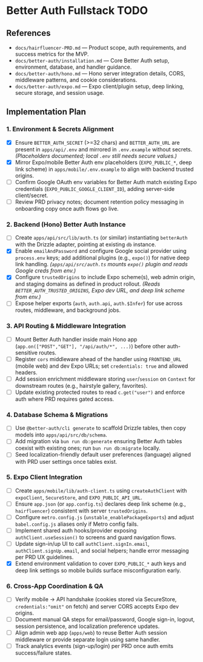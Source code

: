 # Better Auth Fullstack TODO

## References
- `docs/hairfluencer-PRD.md` — Product scope, auth requirements, and success metrics for the MVP.
- `docs/better-auth/installation.md` — Core Better Auth setup, environment, database, and handler guidance.
- `docs/better-auth/hono.md` — Hono server integration details, CORS, middleware patterns, and cookie considerations.
- `docs/better-auth/expo.md` — Expo client/plugin setup, deep linking, secure storage, and session usage.

## Implementation Plan

### 1. Environment & Secrets Alignment
- [x] Ensure `BETTER_AUTH_SECRET` (>=32 chars) and `BETTER_AUTH_URL` are present in `apps/api/.env` and mirrored in `.env.example` without secrets. *(Placeholders documented; local `.env` still needs secure values.)*
- [x] Mirror Expo/mobile Better Auth env placeholders (`EXPO_PUBLIC_*`, deep link scheme) in `apps/mobile/.env.example` to align with backend trusted origins.
- [ ] Confirm Google OAuth env variables for Better Auth match existing Expo credentials (`EXPO_PUBLIC_GOOGLE_CLIENT_ID`), adding server-side client/secret.
- [ ] Review PRD privacy notes; document retention policy messaging in onboarding copy once auth flows go live.

### 2. Backend (Hono) Better Auth Instance
- [ ] Create `apps/api/src/lib/auth.ts` (or similar) instantiating `betterAuth` with the Drizzle adapter, pointing at existing `db` instance.
- [x] Enable `emailAndPassword` and configure Google social provider using `process.env` keys; add additional plugins (e.g., `expo()`) for native deep link handling. *(`apps/api/src/auth.ts` mounts `expo()` plugin and reads Google creds from env.)*
- [x] Configure `trustedOrigins` to include Expo scheme(s), web admin origin, and staging domains as defined in product rollout. *(Reads `BETTER_AUTH_TRUSTED_ORIGINS`, Expo dev URL, and deep link scheme from env.)*
- [ ] Expose helper exports (`auth`, `auth.api`, `auth.$Infer`) for use across routes, middleware, and background jobs.

### 3. API Routing & Middleware Integration
- [ ] Mount Better Auth handler inside main Hono app (`app.on(["POST","GET"], "/api/auth/*", ...)`) before other auth-sensitive routes.
- [ ] Register `cors` middleware ahead of the handler using `FRONTEND_URL` (mobile web) and dev Expo URLs; set `credentials: true` and allowed headers.
- [ ] Add session enrichment middleware storing `user`/`session` on `Context` for downstream routes (e.g., hairstyle gallery, favorites).
- [ ] Update existing protected routes to read `c.get("user")` and enforce auth where PRD requires gated access.

### 4. Database Schema & Migrations
- [ ] Use `@better-auth/cli generate` to scaffold Drizzle tables, then copy models into `apps/api/src/db/schema`.
- [ ] Add migration via `bun run db:generate` ensuring Better Auth tables coexist with existing ones; run `bun run db:migrate` locally.
- [ ] Seed localization-friendly default user preferences (language) aligned with PRD user settings once tables exist.

### 5. Expo Client Integration
- [ ] Create `apps/mobile/lib/auth-client.ts` using `createAuthClient` with `expoClient`, `SecureStore`, and `EXPO_PUBLIC_API_URL`.
- [ ] Ensure `app.json` (or `app.config.ts`) declares deep link scheme (e.g., `hairfluencer`) consistent with server `trustedOrigins`.
- [ ] Configure `metro.config.js` (`unstable_enablePackageExports`) and adjust `babel.config.js` aliases only if Metro config fails.
- [ ] Implement shared auth hooks/provider exposing `authClient.useSession()` to screens and guard navigation flows.
- [ ] Update sign-in/up UI to call `authClient.signIn.email`, `authClient.signUp.email`, and social helpers; handle error messaging per PRD UX guidelines.
- [x] Extend environment validation to cover `EXPO_PUBLIC_*` auth keys and deep link settings so mobile builds surface misconfiguration early.

### 6. Cross-App Coordination & QA
- [ ] Verify mobile → API handshake (cookies stored via SecureStore, `credentials:"omit"` on fetch) and server CORS accepts Expo dev origins.
- [ ] Document manual QA steps for email/password, Google sign-in, logout, session persistence, and localization preference updates.
- [ ] Align admin web app (`apps/web`) to reuse Better Auth session middleware or provide separate login using same handler.
- [ ] Track analytics events (sign-up/login) per PRD once auth emits success/failure states.
